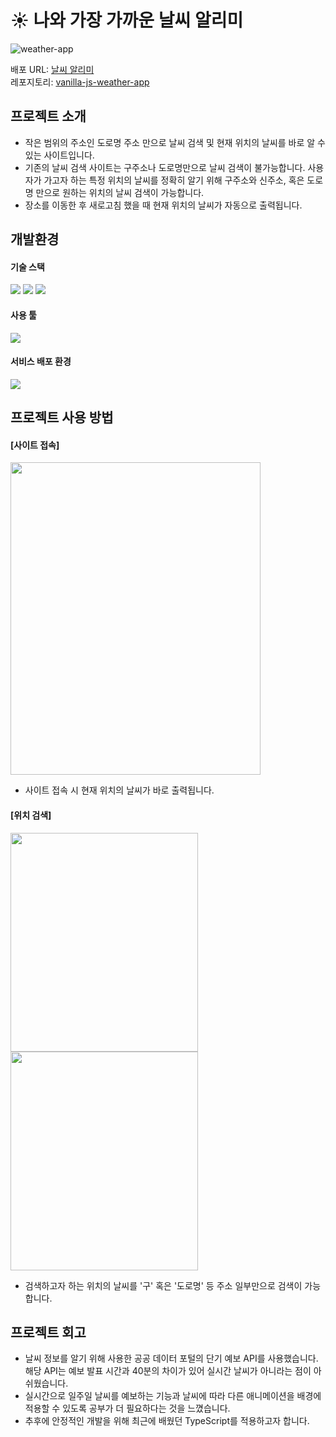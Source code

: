 # ☀️ 나와 가장 가까운 날씨 알리미

![weather-app](https://github.com/rhdmswls12/vanilla-js-weather-app/assets/71330240/29308261-c218-4395-8eff-9a5b7ca52df4)

배포 URL: <a href="https://vanilla-js-weather-app-tau.vercel.app/#/">날씨 알리미</a><br>
레포지토리: <a href="https://github.com/rhdmswls12/vanilla-js-weather-app">vanilla-js-weather-app</a>

## 프로젝트 소개
* 작은 범위의 주소인 도로명 주소 만으로 날씨 검색 및 현재 위치의 날씨를 바로 알 수 있는 사이트입니다.
* 기존의 날씨 검색 사이트는 구주소나 도로명만으로 날씨 검색이 불가능합니다. 사용자가 가고자 하는 특정 위치의 날씨를 정확히 알기 위해 구주소와 신주소, 혹은 도로명 만으로 원하는 위치의 날씨 검색이 가능합니다.
* 장소를 이동한 후 새로고침 했을 때 현재 위치의 날씨가 자동으로 출력됩니다.



## 개발환경
#### 기술 스택
<div align="left">
  <img src="https://img.shields.io/badge/JavaScript-F7DF1E?style=flat&logo=JavaScript&logoColor=white">
<img src="https://img.shields.io/badge/HTML5-E34F26?style=flat&logo=HTML5&logoColor=white">
<img src="https://img.shields.io/badge/CSS3-1572B6?style=flat&logo=CSS3&logoColor=white">
</div>

#### 사용 툴
<img src="https://img.shields.io/badge/Visual Studio Code-007ACC?style=flat&logo=Visual Studio Code&logoColor=white">

#### 서비스 배포 환경
<img src="https://img.shields.io/badge/Vercel-000000?style=flat&logo=Vercel&logoColor=white">



## 프로젝트 사용 방법
#### [사이트 접속] 
<img src="https://github.com/rhdmswls12/vanilla-js-weather-app/assets/71330240/5fdeb815-9fee-4e60-8beb-3a42656cd4b0" width="400px" height="500px">

* 사이트 접속 시 현재 위치의 날씨가 바로 출력됩니다.



#### [위치 검색]
<div display="flex">
  <img src="https://github.com/rhdmswls12/vanilla-js-weather-app/assets/71330240/6c784ed1-3744-4af7-8c69-3edad41077b3" width="300px" height="350px">
<img src="https://github.com/rhdmswls12/vanilla-js-weather-app/assets/71330240/40ae3508-984d-4be3-bf21-dd5fb5edd406" width="300px" height="350px">
</div>

* 검색하고자 하는 위치의 날씨를 '구' 혹은 '도로명' 등 주소 일부만으로 검색이 가능합니다.



## 프로젝트 회고
* 날씨 정보를 알기 위해 사용한 공공 데이터 포털의 단기 예보 API를 사용했습니다. 해당 API는 예보 발표 시간과 40분의 차이가 있어 실시간 날씨가 아니라는 점이 아쉬웠습니다.
* 실시간으로 일주일 날씨를 예보하는 기능과 날씨에 따라 다른 애니메이션을 배경에 적용할 수 있도록 공부가 더 필요하다는 것을 느꼈습니다.
* 추후에 안정적인 개발을 위해 최근에 배웠던 TypeScript를 적용하고자 합니다.

